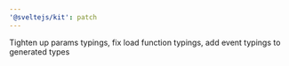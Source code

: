 ```yaml
---
'@sveltejs/kit': patch
---
```


Tighten up params typings, fix load function typings, add event typings to generated types
